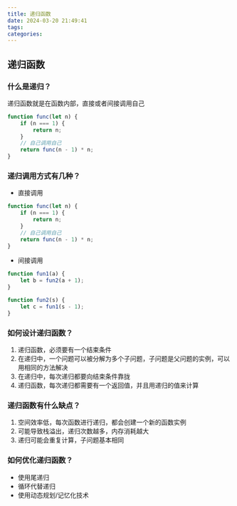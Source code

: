 ```yaml
---
title: 递归函数
date: 2024-03-20 21:49:41
tags:
categories:
---
```


## 递归函数

### 什么是递归？
递归函数就是在函数内部，直接或者间接调用自己
```JavaScript
function func(let n) {
    if (n === 1) {
        return n;
    }
    // 自己调用自己
    return func(n - 1) * n;
}
```

### 递归调用方式有几种？
* 直接调用
```JavaScript
function func(let n) {
    if (n === 1) {
        return n;
    }
    // 自己调用自己
    return func(n - 1) * n;
}
```
* 间接调用
```JavaScript
function fun1(a) {
    let b = fun2(a + 1);
}

function fun2(s) {
    let c = fun1(s - 1);
}
```

### 如何设计递归函数？
1. 递归函数，必须要有一个结束条件
2. 在递归中，一个问题可以被分解为多个子问题，子问题是父问题的实例，可以用相同的方法解决
3. 在递归中，每次递归都要向结束条件靠拢
4. 递归函数，每次递归都需要有一个返回值，并且用递归的值来计算

### 递归函数有什么缺点？
1. 空间效率低，每次函数进行递归，都会创建一个新的函数实例
2. 可能导致栈溢出，递归次数越多，内存消耗越大
3. 递归可能会重复计算，子问题基本相同

### 如何优化递归函数？
* 使用尾递归
* 循环代替递归
* 使用动态规划/记忆化技术